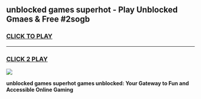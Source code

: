 
## unblocked games superhot - Play Unblocked Gmaes & Free #2sogb
<h3>
<a href="https://news.freeplayer.one?title=unblocked_games_superhot&ref=03M">CLICK TO PLAY</a></h3>
<hr>

<h3>
<a href="https://news.freeplayer.one?title=unblocked_games_superhot&ref=03M">CLICK 2 PLAY</a>
  
</h3>

<a href="https://news.freeplayer.one?title=unblocked_games_superhot&ref=03M"><img src="https://clearcache.store/games.png"></a>


**unblocked games superhot games unblocked: Your Gateway to Fun and Accessible Online Gaming**
